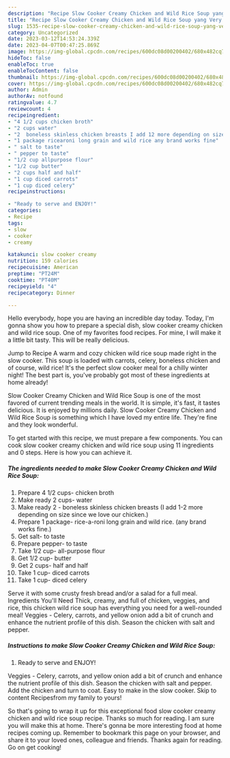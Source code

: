 ```yaml
---
description: "Recipe Slow Cooker Creamy Chicken and Wild Rice Soup yang Very Delicious"
title: "Recipe Slow Cooker Creamy Chicken and Wild Rice Soup yang Very Delicious"
slug: 1535-recipe-slow-cooker-creamy-chicken-and-wild-rice-soup-yang-very-delicious
category: Uncategorized
date: 2023-03-12T14:53:24.339Z
date: 2023-04-07T00:47:25.869Z
image: https://img-global.cpcdn.com/recipes/600dc08d00200402/680x482cq70/slow-cooker-creamy-chicken-and-wild-rice-soup-recipe-main-photo.jpg
hideToc: false
enableToc: true
enableTocContent: false
thumbnail: https://img-global.cpcdn.com/recipes/600dc08d00200402/680x482cq70/slow-cooker-creamy-chicken-and-wild-rice-soup-recipe-main-photo.jpg
cover: https://img-global.cpcdn.com/recipes/600dc08d00200402/680x482cq70/slow-cooker-creamy-chicken-and-wild-rice-soup-recipe-main-photo.jpg
author: Admin
authorAv: notfound
ratingvalue: 4.7
reviewcount: 4
recipeingredient:
- "4 1/2 cups chicken broth"
- "2 cups water"
- "2  boneless skinless chicken breasts I add 12 more depending on size since we love our chicken"
- "1 package ricearoni long grain and wild rice any brand works fine"
- " salt to taste"
- " pepper to taste"
- "1/2 cup allpurpose flour"
- "1/2 cup butter"
- "2 cups half and half"
- "1 cup diced carrots"
- "1 cup diced celery"
recipeinstructions:

- "Ready to serve and ENJOY!"
categories:
- Recipe
tags:
- slow
- cooker
- creamy

katakunci: slow cooker creamy 
nutrition: 159 calories
recipecuisine: American
preptime: "PT24M"
cooktime: "PT40M"
recipeyield: "4"
recipecategory: Dinner

---
```



Hello everybody, hope you are having an incredible day today. Today, I'm gonna show you how to prepare a special dish, slow cooker creamy chicken and wild rice soup. One of my favorites food recipes. For mine, I will make it a little bit tasty. This will be really delicious.

Jump to Recipe A warm and cozy chicken wild rice soup made right in the slow cooker. This soup is loaded with carrots, celery, boneless chicken and of course, wild rice! It&#39;s the perfect slow cooker meal for a chilly winter night! The best part is, you&#39;ve probably got most of these ingredients at home already!

Slow Cooker Creamy Chicken and Wild Rice Soup is one of the most favored of current trending meals in the world. It is simple, it's fast, it tastes delicious. It is enjoyed by millions daily. Slow Cooker Creamy Chicken and Wild Rice Soup is something which I have loved my entire life. They're fine and they look wonderful.


To get started with this recipe, we must prepare a few components. You can cook slow cooker creamy chicken and wild rice soup using 11 ingredients and 0 steps. Here is how you can achieve it.

<!--inarticleads1-->

##### The ingredients needed to make Slow Cooker Creamy Chicken and Wild Rice Soup:

1. Prepare 4 1/2 cups- chicken broth
1. Make ready 2 cups- water
1. Make ready 2 - boneless skinless chicken breasts (I add 1-2 more depending on size since we love our chicken.)
1. Prepare 1 package- rice-a-roni long grain and wild rice. (any brand works fine.)
1. Get  salt- to taste
1. Prepare  pepper- to taste
1. Take 1/2 cup- all-purpose flour
1. Get 1/2 cup- butter
1. Get 2 cups- half and half
1. Take 1 cup- diced carrots
1. Take 1 cup- diced celery


Serve it with some crusty fresh bread and/or a salad for a full meal. Ingredients You&#39;ll Need Thick, creamy, and full of chicken, veggies, and rice, this chicken wild rice soup has everything you need for a well-rounded meal! Veggies - Celery, carrots, and yellow onion add a bit of crunch and enhance the nutrient profile of this dish. Season the chicken with salt and pepper. 

<!--inarticleads2-->

##### Instructions to make Slow Cooker Creamy Chicken and Wild Rice Soup:


1. Ready to serve and ENJOY!

Veggies - Celery, carrots, and yellow onion add a bit of crunch and enhance the nutrient profile of this dish. Season the chicken with salt and pepper. Add the chicken and turn to coat. Easy to make in the slow cooker. Skip to content Recipesfrom my family to yours! 

So that's going to wrap it up for this exceptional food slow cooker creamy chicken and wild rice soup recipe. Thanks so much for reading. I am sure you will make this at home. There's gonna be more interesting food at home recipes coming up. Remember to bookmark this page on your browser, and share it to your loved ones, colleague and friends. Thanks again for reading. Go on get cooking!
